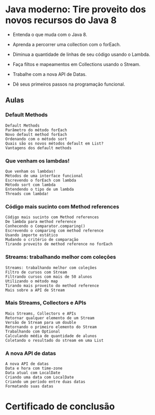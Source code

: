 # Java moderno: Tire proveito dos novos recursos do Java 8

+ Entenda o que muda com o Java 8.

+ Aprenda a percorrer uma collection com o forEach.

+ Diminua a quantidade de linhas de seu código usando o Lambda.

+ Faça filtos e mapeamentos em Collections usando o Stream.

+ Trabalhe com a nova API de Datas.

+ Dê seus primeiros passos na programação funcional.

## Aulas

### Default Methods 
    
    Default Methods
    Parâmetro do método forEach
    Novo default method forEach
    Ordenando com o método sort
    Quais são os novos métodos default em List?
    Vantagens dos default methods

### Que venham os lambdas!

    Que venham os lambdas!
    Métodos de uma interface funcional
    Escrevendo o forEach com lambda
    Método sort com lambda
    Entendendo o tipo de um lambda
    Threads com lambda!

### Código mais sucinto com Method references

    Código mais sucinto com Method references
    De lambda para method reference
    Conhecendo o Comparator.comparing()
    Escrevendo o comparing com method reference
    Usando importe estático
    Mudando o critério de comparação
    Tirando proveito de method reference no forEach

### Streams: trabalhando melhor com coleções 
    
    Streams: trabalhando melhor com coleções
    Filtro de cursos com Stream
    Filtrando cursos com mais de 50 alunos
    Utilizando o método map
    Tirando mais proveito do method reference
    Mais sobre a API de Stream

### Mais Streams, Collectors e APIs 
    
    Mais Streams, Collectors e APIs
    Retornar qualquer elemento de um Stream
    Versão de Stream para um double
    Retornando o primeiro elemento do Stream
    Trabalhando com Optional
    Calculando média de quantidade de alunos
    Coletando o resultado do stream em uma List

### A nova API de datas    

    A nova API de datas
    Data e hora com time-zone
    Data atual com LocalDate
    Criando uma data com LocalDate
    Criando um período entre duas datas
    Formatando suas datas

# Certificado de conclusão

<!-- https://cursos.alura.com.br/certificate/d10568b3-cda0-42b1-baab-1bee5013feaa

![certificado](certificate-alura.png) -->
